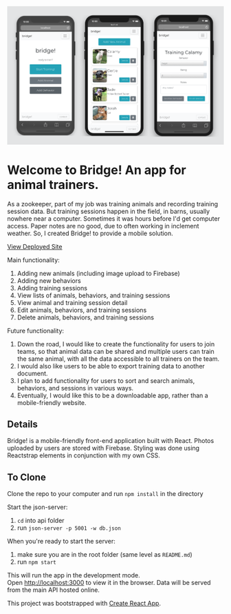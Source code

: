 ![Bridge!](/public/images/bridge-preview.png)

# Welcome to Bridge! An app for animal trainers.
As a zookeeper, part of my job was training animals and recording training session data. But training sessions happen in the field, in barns, usually nowhere near a computer. Sometimes it was hours before I'd get computer access. Paper notes are no good, due to often working in inclement weather. So, I created Bridge! to provide a mobile solution.

[View Deployed Site](https://www.trainingbridge.app)

Main functionality:
1. Adding new animals (including image upload to Firebase)
1. Adding new behaviors
1. Adding training sessions
1. View lists of animals, behaviors, and training sessions
1. View animal and training session detail
1. Edit animals, behaviors, and training sessions
1. Delete animals, behaviors, and training sessions

Future functionality:
1. Down the road, I would like to create the functionality for users to join teams, so that animal data can be shared and multiple users can train the same animal, with all the data accessible to all trainers on the team.
1. I would also like users to be able to export training data to another document.
1. I plan to add functionality for users to sort and search animals, behaviors, and sessions in various ways.
1. Eventually, I would like this to be a downloadable app, rather than a mobile-friendly website.

<!-- <details><summary>App Screenshots</summary>
<p>

### View your animals

![Artwork Inventory](image path here)

### Animal details

![Artwork Inventory](image path here)

## Add new animal (or edit existing animal)

![Artwork Inventory](image path here)

</p>
</details> -->

## Details
Bridge! is a mobile-friendly front-end application built with React. Photos uploaded by users are stored with Firebase. Styling was done using Reactstrap elements in conjunction with my own CSS.

## To Clone

Clone the repo to your computer and run `npm install` in the directory<br>

Start the json-server:
1. `cd` into api folder
1. run `json-server -p 5001 -w db.json`

When you're ready to start the server:
1. make sure you are in the root folder (same level as `README.md`)
1. run `npm start`

This will run the app in the development mode.<br>
Open [http://localhost:3000](http://localhost:3000) to view it in the browser.
Data will be served from the main API hosted online.


This project was bootstrapped with [Create React App](https://github.com/facebook/create-react-app).